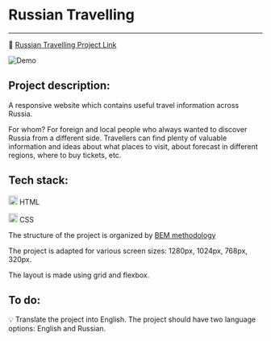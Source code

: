 # Russian Travelling

_______
:rocket: [Russian Travelling Project Link](https://tatianaryzhova.github.io/russian-travel/)

![Demo](demo/russian_travelling_demo.gif)

## Project description:

A responsive website which contains useful travel information across Russia.

For whom? For foreign and local people who always wanted to discover Russia from a different side. Travellers can find
plenty of valuable information and ideas about what places to visit, about forecast in different regions, where to buy
tickets, etc.

## Tech stack:

<code><img src="https://user-images.githubusercontent.com/56598375/123514858-3d309f80-d695-11eb-97b4-6a7a1ad2a920.png" alt="html-5" width="18px" height="18px"></code> HTML

<code><img src="https://user-images.githubusercontent.com/56598375/123514865-428dea00-d695-11eb-9808-a5bcd93bbfb5.png" alt="html-5" width="18px" height="18px"></code> CSS

The structure of the project is organized by [BEM methodology](https://ru.bem.info/methodology/)

The project is adapted for various screen sizes: 1280px, 1024px, 768px, 320px.

The layout is made using grid and flexbox.

## To do:

:bulb: Translate the project into English. The project should have two language options: English and Russian.

